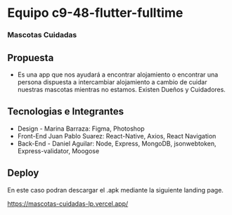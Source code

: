 # Equipo c9-48-flutter-fulltime
### Mascotas Cuidadas


## Propuesta

- Es una app que nos ayudará a encontrar alojamiento o encontrar una persona dispuesta a intercambiar alojamiento a cambio de cuidar nuestras mascotas mientras no estamos. Existen Dueños y Cuidadores.

## Tecnologias e Integrantes
  - Design - Marina Barraza: Figma, Photoshop
  - Front-End Juan Pablo Suarez:  React-Native, Axios, React Navigation
  - Back-End - Daniel Aguilar: Node, Express, MongoDB, jsonwebtoken, Express-validator, Moogose
 
 
 
## Deploy

En este caso podran descargar el .apk mediante la siguiente landing page.

https://mascotas-cuidadas-lp.vercel.app/
